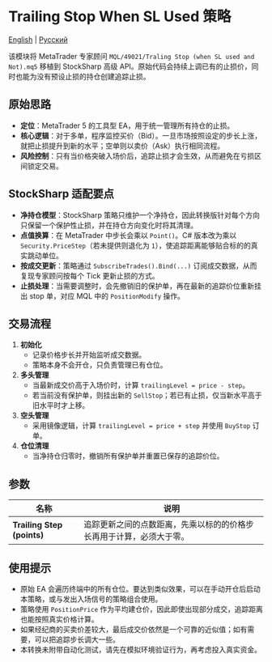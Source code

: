 # Trailing Stop When SL Used 策略
[English](README.md) | [Русский](README_ru.md)

该模块将 MetaTrader 专家顾问 `MQL/49021/Traling Stop (when SL used and Not).mq5` 移植到 StockSharp 高级 API。原始代码会持续上调已有的止损价，同时也能为没有预设止损的持仓创建追踪止损。

## 原始思路
- **定位**：MetaTrader 5 的工具型 EA，用于统一管理所有持仓的止损。
- **核心逻辑**：对于多单，程序监控买价（Bid）。一旦市场按照设定的步长上涨，就把止损提升到新的水平；空单则以卖价（Ask）执行相同流程。
- **风险控制**：只有当价格突破入场价后，追踪止损才会生效，从而避免在亏损区间锁定交易。

## StockSharp 适配要点
- **净持仓模型**：StockSharp 策略只维护一个净持仓，因此转换版针对每个方向只保留一个保护性止损，并在持仓方向变化时将其清理。
- **点值换算**：在 MetaTrader 中步长会乘以 `Point()`。C# 版本改为乘以 `Security.PriceStep`（若未提供则退化为 `1`），使追踪距离能够贴合标的的真实跳动单位。
- **按成交更新**：策略通过 `SubscribeTrades().Bind(...)` 订阅成交数据，从而复现专家顾问按每个 Tick 更新止损的方式。
- **止损处理**：当需要调整时，会先撤销旧的保护单，再在最新的追踪价位重新挂出 stop 单，对应 MQL 中的 `PositionModify` 操作。

## 交易流程
1. **初始化**
   - 记录价格步长并开始监听成交数据。
   - 策略本身不会开仓，只负责管理已有仓位。
2. **多头管理**
   - 当最新成交价高于入场价时，计算 `trailingLevel = price - step`。
   - 若当前没有保护单，则挂出新的 `SellStop`；若已有止损，仅当新水平高于旧水平时才上移。
3. **空头管理**
   - 采用镜像逻辑，计算 `trailingLevel = price + step` 并使用 `BuyStop` 订单。
4. **仓位清理**
   - 当净持仓归零时，撤销所有保护单并重置已保存的追踪价位。

## 参数
| 名称 | 说明 |
| --- | --- |
| **Trailing Step (points)** | 追踪更新之间的点数距离，先乘以标的的价格步长再用于计算，必须大于零。 |

## 使用提示
- 原始 EA 会遍历终端中的所有仓位。要达到类似效果，可以在手动开仓后启动本策略，或与发出入场信号的策略组合使用。
- 策略使用 `PositionPrice` 作为平均建仓价，因此即使出现部分成交，追踪距离也能按照真实价格计算。
- 如果经纪商的买卖价差较大，最后成交价依然是一个可靠的近似值；如有需要，可以把追踪步长调大一些。
- 本转换未附带自动化测试，请先在模拟环境验证行为，再考虑投入真实资金。
